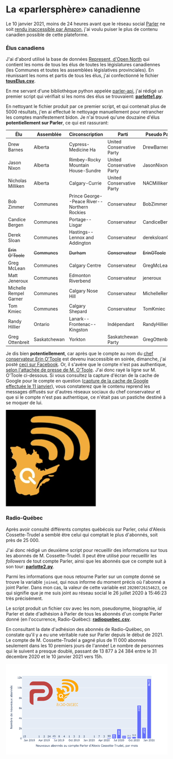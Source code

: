 # La «parlersphère» canadienne

Le 10 janvier 2021, moins de 24 heures avant que le réseau social [Parler](https://parler.com/) ne soit [rendu inaccessible par Amazon](https://www.lemonde.fr/pixels/article/2021/01/11/parler-gab-telegram-apres-twitter-les-pro-trump-en-quete-de-nouveaux-reseaux-sociaux_6065899_4408996.html), j'ai voulu puiser le plus de contenu canadien possible de cette plateforme.

### Élus canadiens

J'ai d'abord utilisé la base de données [Represent, d'Open North](https://represent.opennorth.ca/) qui contient les noms de tous les élus de toutes les législatures canadiennes (les Communes et toutes les assemblées législatives provinciales). En réunissant les noms et partis de tous les élus, j'ai confectionné le fichier [**tousElus.csv**](tousElus.csv).

En me servant d'une bibliothèque python appelée [parler-api](https://gitlab.com/coffeemaninc/parler-api), j'ai rédigé un premier script qui vérifiait si les noms des élus se trouvaient: [**parlotte1.py**](parlotte1.py).

En nettoyant le fichier produit par ce premier script, et qui contenait plus de 5000 résultats, j'en ai effectué le nettoyage manuellement pour retrancher les comptes manifestement bidon. Je n'ai trouvé qu'une douzaine d'élus **potentiellement sur Parler**, ce qui est rassurant:

| Élu                    | Assemblée    | Circonscription                              | Parti                     | Pseudo Parler  |
|------------------------|--------------|----------------------------------------------|---------------------------|----------------|
| Drew Barnes            | Alberta      | Cypress-Medicine Ha                          | United Conservative Party | DrewBarnes     |
| Jason Nixon            | Alberta      | Rimbey-Rocky Mountain House-Sundre           | United Conservative Party | JasonNixon     |
| Nicholas Milliken      | Alberta      | Calgary-Currie                               | United Conservative Party | NACMilliken    |
| Bob Zimmer             | Communes     | Prince George--Peace River--Northern Rockies | Conservateur              | BobZimmerMP    |
| Candice Bergen         | Communes     | Portage--Lisgar                              | Conservateur              | CandiceBergen  |
| Derek Sloan            | Communes     | Hastings--Lennox and Addington               | Conservateur              | dereksloanCPC  |
| ~~Erin O'Toole~~           | ~~Communes~~     | ~~Durham~~                                       | ~~Conservateur~~              | ~~ErinOToole~~    |
| Greg McLean            | Communes     | Calgary Centre                               | Conservateur              | GregMcLeanYYC  |
| Matt Jeneroux          | Communes     | Edmonton Riverbend                           | Conservateur              | jeneroux       |
| Michelle Rempel Garner | Communes     | Calgary Nose Hill                            | Conservateur              | MichelleRempel |
| Tom Kmiec              | Communes     | Calgary Shepard                              | Conservateur              | TomKmiec       |
| Randy Hillier          | Ontario      | Lanark--Frontenac--Kingston                  | Indépendant               | RandyHillier   |
| Greg Ottenbreit        | Saskatchewan | Yorkton                                      | Saskatchewan Party        | GregOttenbreit |

Je dis bien **potentiellement**, car après que le compte au nom du [chef conservateur Erin O'Toole](https://parler.com/profile/erinotoole) est devenu inaccessible en soirée, dimanche, j'ai posté [ceci sur Facebook](https://www.facebook.com/jhroy/posts/10157827575106218). Or, il s'avère que le compte n'est pas authentique, [selon l'attachée de presse de M. O'Toole](https://twitter.com/Melanie_Paradis/status/1348077649743278080). J'ai donc rayé la ligne sur M. O'Toole ci-dessous. Si vous consultez la capture d'écran de la cache de Google pour le compte en question ([capture de la cache de Google effectuée le 11 janvier](images/Screenshot_2021-01-11--Parler-Erin_O’Toole.png)), vous constaterez que le contenu reprend les messages diffusés sur d'autres réseaux sociaux du chef conservateur et que si le compte n'est pas authentique, ce n'était pas un pastiche destiné à se moquer de lui.

![](images/logoradioquebec.png)

### Radio-Québec

Après avoir consulté différents comptes québécois sur Parler, celui d'Alexis Cossette-Trudel a semblé être celui qui comptait le plus d'abonnés, soit près de 25&nbsp;000.

J'ai donc rédigé un deuxième script pour recueillir des informations sur tous les abonnés de M. Cossette-Trudel. Il peut être utilisé pour recueillir les *followers* de tout compte Parler, ainsi que les abonnés que ce compte suit à son tour: [**parlotte2.py**](parlotte2.py).

Parmi les informations que nous retourne Parler sur un compte donné se trouve la variable ```joined```, qui nous informe du moment précis où l'abonné a joint Parler. Dans mon cas, la valeur de cette variable est ```20200726154623```, ce qui signifie que je me suis joint au réseau social le 26 juillet 2020 à 15:46:23 très précisément.

Le script produit un fichier csv avec les nom, pseudonyme, biographie, *id* Parler et date d'adhésion à Parler de tous les abonnés d'un compte Parler donné (en l'occurrence, Radio-Québec): [**radioquebec.csv**](radioquebec.csv).

En consultant la date d'adhésion des abonnés de Radio-Québec, on constate qu'il y a eu une véritable ruée sur Parler depuis le début de 2021. Le compte de M. Cossette-Trudel a gagné plus de 11&nbsp;000 abonnés seulement dans les 10 premiers jours de l'année! Le nombre de personnes qui le suivent a presque doublé, passant de 13&nbsp;877 à 24&nbsp;384 entre le 31 décembre 2020 et le 10 janvier 2021 vers 15h.

![](images/radioquebec-croissance.png)
